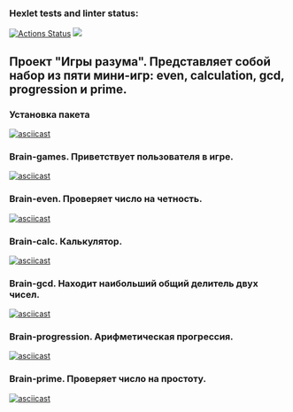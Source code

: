 ### Hexlet tests and linter status:
[![Actions Status](https://github.com/Z4NDIE/python-project-49/workflows/hexlet-check/badge.svg)](https://github.com/Z4NDIE/python-project-49/actions)
<a href="https://codeclimate.com/github/Z4NDIE/python-project-49/maintainability"><img src="https://api.codeclimate.com/v1/badges/2158d232f6f88c299670/maintainability" /></a>

## Проект "Игры разума". Представляет собой набор из пяти мини-игр: even, calculation, gcd, progression и prime.

### Установка пакета
[![asciicast](https://asciinema.org/a/619219.svg)](https://asciinema.org/a/619219)

### Brain-games. Приветствует пользователя в игре.
[![asciicast](https://asciinema.org/a/619233.svg)](https://asciinema.org/a/619233)

### Brain-even. Проверяет число на четность.
[![asciicast](https://asciinema.org/a/619236.svg)](https://asciinema.org/a/619236)

### Brain-calc. Калькулятор.
[![asciicast](https://asciinema.org/a/619237.svg)](https://asciinema.org/a/619237)

### Brain-gcd. Находит наибольший общий делитель двух чисел.
[![asciicast](https://asciinema.org/a/619238.svg)](https://asciinema.org/a/619238)

### Brain-progression. Арифметическая прогрессия.
[![asciicast](https://asciinema.org/a/619239.svg)](https://asciinema.org/a/619239)

### Brain-prime. Проверяет число на простоту.
[![asciicast](https://asciinema.org/a/619240.svg)](https://asciinema.org/a/619240)
